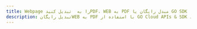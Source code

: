 ---title: Webpage را به  تبدیل کنیدPDF، WEB به PDF مبدل رایگان یا GO SDKdescription: تبدیل رایگانWEB به PDF با استفاده از GO Cloud APIs & SDK همچنین اسناد PDF را در Cloud ایجاد، ویرایش و رندر کنید.---